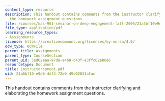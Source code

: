 ```yaml
---
content_type: resource
description: This handout contains comments from the instructor clarifying and elaborating
  the homework assignment questions.
file: /courses/mas-961-seminar-on-deep-engagement-fall-2004/21a5bf10e9d64df372e049e02031afac_instructorcoment.pdf
file_type: application/pdf
learning_resource_types:
- Assignments
license: https://creativecommons.org/licenses/by-nc-sa/4.0/
ocw_type: OCWFile
parent_title: Assignments
parent_type: CourseSection
parent_uid: 5ad62aaa-97da-a4b8-c43f-a3ffc62e80e6
resourcetype: Document
title: instructorcoment.pdf
uid: 21a5bf10-e9d6-4df3-72e0-49e02031afac
---
```

This handout contains comments from the instructor clarifying and elaborating the homework assignment questions.